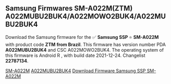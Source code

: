 <h2>Samsung Firmwares SM-A022M(ZTM) A022MUBU2BUK4/A022MOWO2BUK4/A022MUBU2BUK4</h2>
Download the Samsung firmware for the ✅ <strong>Samsung SSP </strong> ⭐ <strong>SM-A022M</strong> with product code <strong>ZTM</strong> <strong> from Brazil</strong>. This firmware has version number PDA <strong>A022MUBU2BUK4</strong> and CSC A022MOWO2BUK4. The operating system of this firmware is Android R , with build date 2021-12-24. Changelist <strong>22787134</strong>.

[SM-A022M](https://samfirm.shop/samsung/model/SM-A022M)
[A022MUBU2BUK4](https://samfirm.shop/samsung/pda/A022MUBU2BUK4)
[Download Firmware Samsung SSP SM-A022M](https://samfirm.shop/samsung/firmware/485161)
